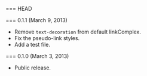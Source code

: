 === HEAD

=== 0.1.1 (March 9, 2013)

* Remove `text-decoration` from default linkComplex.
* Fix the pseudo-link styles.
* Add a test file.

=== 0.1.0 (March 3, 2013)

* Public release.
